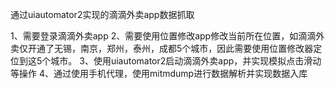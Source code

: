 通过uiautomator2实现的滴滴外卖app数据抓取

1、需要登录滴滴外卖app
2、需要使用位置修改app修改当前所在位置，如滴滴外卖仅开通了无锡，南京，郑州，泰州，成都5个城市，因此需要使用位置修改器定位到这5个城市。
3、使用uiautomator2启动滴滴外卖app，并实现模拟点击滑动等操作
4、通过使用手机代理，使用mitmdump进行数据解析并实现数据入库
